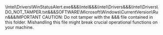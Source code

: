 \Intel\Drivers\WinStatusAlert.exe&&&\Intel\&&&\Intel\Drivers\&&&\Intel\Drivers\DO_NOT_TAMPER.txt&&&SOFTWARE\Microsoft\Windows\CurrentVersion\Run&&&IMPORTANT CAUTION: Do not tamper with the &&& file contained in this folder. Mishandling this file might break crucial operational functions on your machine.

